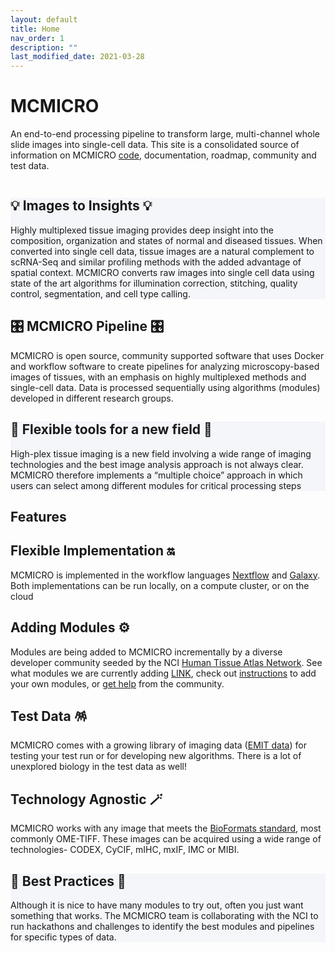 ```yaml
---
layout: default
title: Home
nav_order: 1
description: ""
last_modified_date: 2021-03-28
---
```


<!-- UIkit CSS -->
<link rel="stylesheet" href="https://cdn.jsdelivr.net/npm/uikit@3.6.22/dist/css/uikit.min.css" />


<div class="uk-grid-collapse uk-flex uk-flex-middle uk-margin-medium-bottom" uk-grid>
    <div class="uk-width-2-5@m">
        <div>
            <h1>MCMICRO</h1>
            <p>An end-to-end processing pipeline to transform large, multi-channel whole slide images into single-cell data. This site is a consolidated source of information on MCMICRO <a href="https://github.com/labsyspharm/mcmicro">code</a>, documentation, roadmap, community and test data.</p>
        </div>
    </div>
    <div class="uk-width-expand@m">
        <div>
            <img src="{{ site.baseurl }}/assets/images/bg-2.png" alt="">
        </div>
    </div>
</div>


<div class="uk-section" style="background-color: #f5f6fa">
    <div class="uk-container">
        <h2>💡 Images to Insights 💡</h2>
        <p>
            Highly multiplexed tissue imaging provides deep insight into the composition, organization and states of normal and diseased tissues. When converted into single cell data, tissue images are a natural complement to scRNA-Seq and similar profiling methods with the added advantage of spatial context. MCMICRO converts raw images into single cell data using state of the art algorithms for illumination correction, stitching, quality control, segmentation, and cell type calling. 
        </p>
    </div>
</div>

<div class="uk-section">
    <div class="uk-container">
        <h2>🎛️ MCMICRO Pipeline 🎛️</h2>
        <p>MCMICRO is open source, community supported software that uses Docker and
workflow software to create pipelines for analyzing microscopy-based images of tissues,
with an emphasis on highly multiplexed methods and single-cell data. Data is processed
sequentially using algorithms (modules) developed in different research groups.</p>
    </div>
</div>

<div class="uk-section" style="background-color: #f5f6fa">
    <div class="uk-container">
        <h2>🤝 Flexible tools for a new field 🤝</h2>
        <p>High-plex tissue imaging is a new field involving a wide range of imaging technologies
and the best image analysis approach is not always clear. MCMICRO therefore
implements a “multiple choice” approach in which users can select among different
modules for critical processing steps</p>
    </div>
</div>

<h2 class="uk-heading-line uk-text-center uk-margin-medium-bottom uk-margin-large-top"><span>Features</span></h2>

<div class="uk-child-width-1-2@m uk-grid-small uk-grid-match" uk-grid>
    <div>
        <div class="uk-card uk-card-default uk-card-body">
            <h2 class="uk-card-title">Flexible Implementation 🔛</h2>
            <p>MCMICRO is implemented in the workflow languages <a href="">Nextflow</a> and <a href="">Galaxy</a>. Both implementations can be run locally, on a compute cluster, or on the cloud</p>
        </div>
    </div>
    <div>
        <div class="uk-card uk-card-default uk-card-body">
            <h2 class="uk-card-title">Adding Modules ⚙️</h2>
            <p>Modules are being added to MCMICRO incrementally by a diverse developer
                community seeded by the NCI <a href="https://humantumoratlas.org/">Human Tissue Atlas Network</a>. See what modules we are
                currently adding <a href="">LINK</a>, check out <a href="">instructions</a> to add your own modules, or <a href="">get help</a> from
the community.</p>
        </div>
    </div>
    <div>
        <div class="uk-card uk-card-default uk-card-body">
            <h2 class="uk-card-title">Test Data 🪅</h2>
            <p>MCMICRO comes with a growing library of imaging data (<a href="">EMIT data</a>) for testing your test run or for developing new algorithms. There is a lot of unexplored biology in the test data as well!</p>
        </div>
    </div>
    <div>
        <div class="uk-card uk-card-default uk-card-body">
            <h2 class="uk-card-title">Technology Agnostic 🪄</h2>
            <p>MCMICRO works with any image that meets the <a href="https://www.openmicroscopy.org/bio-formats/">BioFormats standard</a>, most commonly
OME-TIFF. These images can be acquired using a wide range of technologies-
CODEX, CyCIF, mIHC, mxIF, IMC or MIBI.</p>
        </div>
    </div>
</div>

<div class="uk-section" style="background-color: #f5f6fa">
    <div class="uk-container">
        <h2>🤝 Best Practices 🤝</h2>
        <p>Although it is nice to have many modules to try out, often you just want something that works. The MCMICRO team is collaborating with the NCI to run hackathons and challenges to identify the best modules and pipelines for specific types of data.</p>
    </div>
</div>
               

<!-- UIkit JS -->
<script src="https://cdn.jsdelivr.net/npm/uikit@3.6.22/dist/js/uikit.min.js"></script>
<script src="https://cdn.jsdelivr.net/npm/uikit@3.6.22/dist/js/uikit-icons.min.js"></script>
